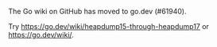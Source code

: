 The Go wiki on GitHub has moved to go.dev (#61940).

Try <https://go.dev/wiki/heapdump15-through-heapdump17> or <https://go.dev/wiki/>.

